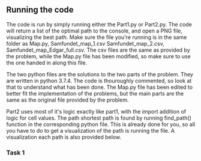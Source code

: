 ## Running the code
The code is run by simply running either the Part1.py or Part2.py. The code will return a list of the optimal path to the console, and open a PNG file, visualizing the best path. Make sure the file you're running is in the same folder as Map.py, Samfundet_map_1.csv Samfundet_map_2.csv, Samfundet_map_Edgar_full.csv. The csv files are the same as provided by the problem, while the Map.py file has been modified, so make sure to use the one handed in along this file.

The two python files are the solutions to the two parts of the problem. They are written in python 3.7.4. The code is thouroughly commented, so look at that to understand what has been done. The Map.py file has been edited to better fit the implementation of the problems, but the main parts are the same as the original file provided by the problem.

Part2 uses most of it's logic exactly like part1, with the import addition of logic for cell values. The path shortest path is found by running find_path() function in the corresponding python file. This is already done for you, so all you have to do to get a visualization of the path is running the file. A visualization each path is also provided below.

### Task 1
